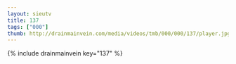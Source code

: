 ```yaml
--- 
layout: sieutv
title: 137
tags: ["000"]
thumb: http://drainmainvein.com/media/videos/tmb/000/000/137/player.jpg
---
```

{% include drainmainvein key="137" %} 
